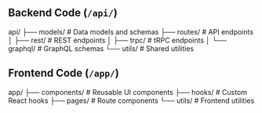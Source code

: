 ## Backend Code (`/api/`)
api/
   ├── models/       # Data models and schemas
   ├── routes/       # API endpoints
   │   ├── rest/     # REST endpoints
   │   ├── trpc/     # tRPC endpoints
   │   └── graphql/  # GraphQL schemas
   └── utils/        # Shared utilities

## Frontend Code (`/app/`)
app/
   ├── components/   # Reusable UI components
   ├── hooks/        # Custom React hooks
   ├── pages/        # Route components
   └── utils/        # Frontend utilities